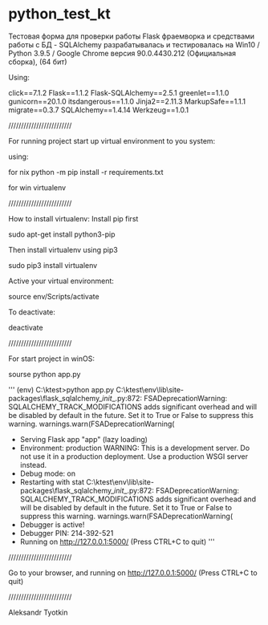 # python_test_kt

Тестовая форма для проверки работы Flask фраемворка и средствами работы с БД - SQLAlchemy
разрабатывалась и тестировалась на Win10 / Python 3.9.5 / Google Chrome версия 90.0.4430.212 (Официальная сборка), (64 бит)

Using:

click==7.1.2
Flask==1.1.2
Flask-SQLAlchemy==2.5.1
greenlet==1.1.0
gunicorn==20.1.0
itsdangerous==1.1.0
Jinja2==2.11.3
MarkupSafe==1.1.1
migrate==0.3.7
SQLAlchemy==1.4.14
Werkzeug==1.0.1

/////////////////////////

For running project start up virtual environment to you system:

using: 

for nix
python -m pip install -r requirements.txt 

for win
virtualenv

/////////////////////////

How to install virtualenv:
Install pip first

  sudo apt-get install python3-pip
  
Then install virtualenv using pip3

  sudo pip3 install virtualenv
  
Active your virtual environment:  

  source env/Scripts/activate
  
To deactivate:

  deactivate
  
/////////////////////////

For start project in winOS:

  sourse python app.py
  
  
'''
(env) C:\ktest>python app.py
C:\ktest\env\lib\site-packages\flask_sqlalchemy\__init__.py:872: FSADeprecationWarning: SQLALCHEMY_TRACK_MODIFICATIONS adds significant overhead and will be disabled by default in the future.  Set it to True or False to suppress this warning.
  warnings.warn(FSADeprecationWarning(
 * Serving Flask app "app" (lazy loading)
 * Environment: production
   WARNING: This is a development server. Do not use it in a production deployment.
   Use a production WSGI server instead.
 * Debug mode: on
 * Restarting with stat
C:\ktest\env\lib\site-packages\flask_sqlalchemy\__init__.py:872: FSADeprecationWarning: SQLALCHEMY_TRACK_MODIFICATIONS adds significant overhead and will be disabled by default in the future.  Set it to True or False to suppress this warning.
  warnings.warn(FSADeprecationWarning(
 * Debugger is active!
 * Debugger PIN: 214-392-521
 * Running on http://127.0.0.1:5000/ (Press CTRL+C to quit)
 '''
 
/////////////////////////
 
 Go to your browser, 
 and running on http://127.0.0.1:5000/ (Press CTRL+C to quit)
 
 /////////////////////////
 
 Aleksandr Tyotkin
 
